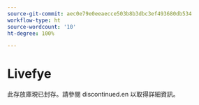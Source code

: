 ```yaml
---
source-git-commit: aec0e79e0eeaecce503b8b3dbc3ef493680db534
workflow-type: ht
source-wordcount: '10'
ht-degree: 100%

---
```

# Livefye

此存放庫現已封存。請參閱 discontinued.en 以取得詳細資訊。